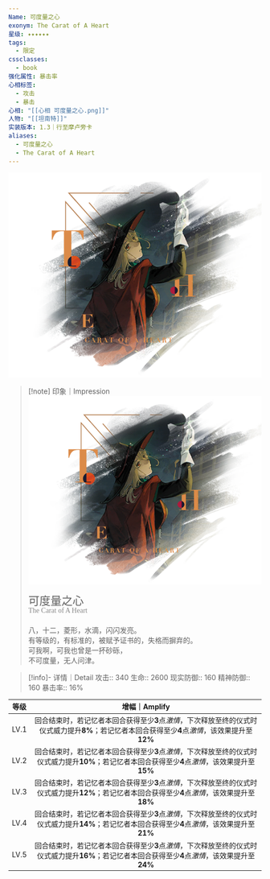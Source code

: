 ```yaml
---
Name: 可度量之心
exonym: The Carat of A Heart
星级: ✦✦✦✦✦✦
tags:
  - 限定
cssclasses:
  - book
强化属性: 暴击率
心相标签:
  - 攻击
  - 暴击
心相: "[[心相 可度量之心.png]]"
人物: "[[坦南特]]"
实装版本: 1.3｜行至摩卢旁卡
aliases:
  - 可度量之心
  - The Carat of A Heart
---
```

![cover](assets/可度量之心｜The%20Carat%20of%20A%20Heart.assets/心相%20可度量之心.png)

> [!note] 印象｜Impression
> ![心相 可度量之心|inlL|300](assets/可度量之心｜The%20Carat%20of%20A%20Heart.assets/心相%20可度量之心.png)
> <p style="font-family: '家族宋', sans-serif; font-size: 22px; line-height: 0.75; text-indent: 0;">可度量之心<br><span style="font-family: serif; font-size: 14px; color: #888888;">The Carat of A Heart</span></p>
> 
> 八，十二，菱形，水滴，闪闪发亮。  
> 有等级的，有标准的，被赋予证书的，失格而摒弃的。  
> 可我啊，可我也曾是一抔砂砾，  
> 不可度量，无人问津。

> [!info]- 详情｜Detail
> 攻击:: 340
> 生命:: 2600
> 现实防御:: 160
> 精神防御:: 160
> 暴击率:: 16%

| 等级 |                        增幅｜Amplify                         |
| :--: | :----------------------------------------------------------: |
| LV.1 | 回合结束时，若记忆者本回合获得至少**3**点*激情*，下次释放至终的仪式时仪式威力提升**8%**；若记忆者本回合获得至少**4**点*激情*，该效果提升至**12%** |
| LV.2 | 回合结束时，若记忆者本回合获得至少**3**点*激情*，下次释放至终的仪式时仪式威力提升**10%**；若记忆者本回合获得至少**4**点*激情*，该效果提升至**15%** |
| LV.3 | 回合结束时，若记忆者本回合获得至少**3**点*激情*，下次释放至终的仪式时仪式威力提升**12%**；若记忆者本回合获得至少**4**点*激情*，该效果提升至**18%** |
| LV.4 | 回合结束时，若记忆者本回合获得至少**3**点*激情*，下次释放至终的仪式时仪式威力提升**14%**；若记忆者本回合获得至少**4**点*激情*，该效果提升至**21%** |
| LV.5 | 回合结束时，若记忆者本回合获得至少**3**点*激情*，下次释放至终的仪式时仪式威力提升**16%**；若记忆者本回合获得至少**4**点*激情*，该效果提升至**24%** |
